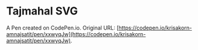 # Tajmahal SVG

A Pen created on CodePen.io. Original URL: [https://codepen.io/krisakorn-amnajsatit/pen/xxwyqJw](https://codepen.io/krisakorn-amnajsatit/pen/xxwyqJw).


